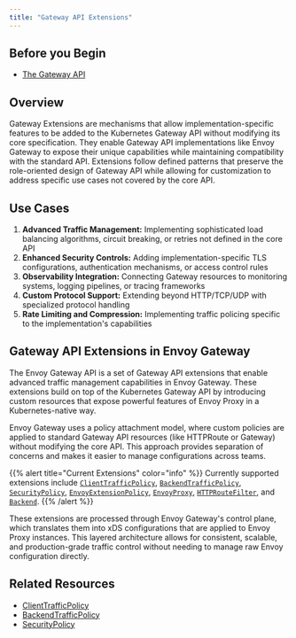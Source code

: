 ```yaml
---
title: "Gateway API Extensions"
---
```

## Before you Begin
- [The Gateway API](https://gateway-api.sigs.k8s.io/)

## Overview

Gateway Extensions are mechanisms that allow implementation-specific features to be added to the Kubernetes Gateway API without modifying its core specification. They enable Gateway API implementations like Envoy Gateway to expose their unique capabilities while maintaining compatibility with the standard API. Extensions follow defined patterns that preserve the role-oriented design of Gateway API while allowing for customization to address specific use cases not covered by the core API.

## Use Cases

1. **Advanced Traffic Management:** 
    Implementing sophisticated load balancing algorithms, circuit breaking, or retries not defined in the core API
2. **Enhanced Security Controls:** 
    Adding implementation-specific TLS configurations, authentication mechanisms, or access control rules
3. **Observability Integration:** 
    Connecting Gateway resources to monitoring systems, logging pipelines, or tracing frameworks
4. **Custom Protocol Support:** 
    Extending beyond HTTP/TCP/UDP with specialized protocol handling
5. **Rate Limiting and Compression:** 
    Implementing traffic policing specific to the implementation's capabilities

## Gateway API Extensions in Envoy Gateway

The Envoy Gateway API is a set of Gateway API extensions that enable advanced traffic management capabilities in Envoy Gateway. These extensions build on top of the Kubernetes Gateway API by introducing custom resources that expose powerful features of Envoy Proxy in a Kubernetes-native way.

Envoy Gateway uses a policy attachment model, where custom policies are applied to standard Gateway API resources (like HTTPRoute or Gateway) without modifying the core API. This approach provides separation of concerns and makes it easier to manage configurations across teams.

{{% alert title="Current Extensions" color="info" %}}
Currently supported extensions include [`ClientTrafficPolicy`](../api/extension_types#clienttrafficpolicy), [`BackendTrafficPolicy`](../api/extension_types#backendtrafficpolicy), [`SecurityPolicy`](../api/extension_types#securitypolicy), [`EnvoyExtensionPolicy`](../api/extension_types#envoyextensionpolicy), [`EnvoyProxy`](../api/extension_types#envoyproxy), [`HTTPRouteFilter`](../api/extension_types#httproutefilter), and [`Backend`](../api/extension_types#backend).
{{% /alert %}}

These extensions are processed through Envoy Gateway's control plane, which translates them into xDS configurations that are applied to Envoy Proxy instances. This layered architecture allows for consistent, scalable, and production-grade traffic control without needing to manage raw Envoy configuration directly.

## Related Resources
- [ClientTrafficPolicy](client-traffic-policy.md)
- [BackendTrafficPolicy](backend-traffic-policy.md)
- [SecurityPolicy](security-policy.md)